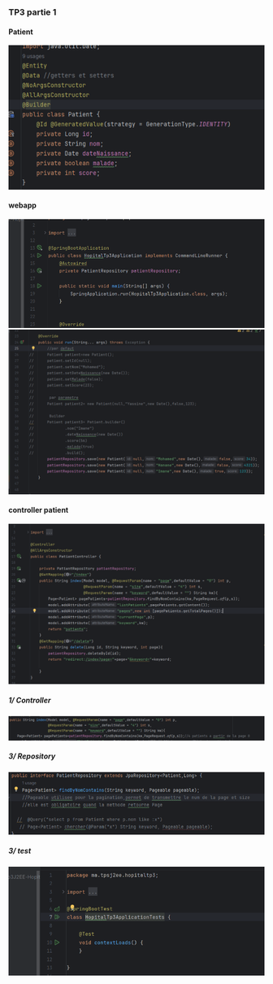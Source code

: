 <h3>TP3 partie 1</h3>
<h4>Patient</h4>
<img src="Captures/EntityPatient.png">

<h4>webapp </h4>
<img src="Captures/webapp1.png">

<img src="Captures/webappgestion.png">


<h4>controller patient</h4>

<img src="Captures/PatientController.png">

<h5>1/ Controller</h5>
<img src="Captures/RecherchePatientController.png">

<h5>3/ Repository</h5>
<img src="Captures/RecherchePatientRepo.png">


<h5>3/ test</h5>
<img src="Captures/test.png">














